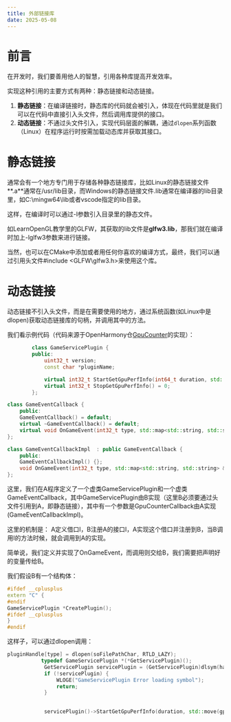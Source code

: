 ```yaml
---
title: 外部链接库
date: 2025-05-08
---
```


# 前言

在开发时，我们要善用他人的智慧，引用各种库提高开发效率。

实现这种引用的主要方式有两种：静态链接和动态链接。

1. **静态链接**：在编译链接时，静态库的代码就会被引入，体现在代码里就是我们可以在代码中直接引入头文件，然后调用库提供的接口。
2. **动态链接**：不通过头文件引入，实现代码层面的解耦，通过`dlopen`系列函数（Linux）在程序运行时按需加载动态库并获取其接口。

# 静态链接

通常会有一个地方专门用于存储各种静态链接库，比如Linux的静态链接文件**.a**通常在/usr/lib目录，而Windows的静态链接文件.lib通常在编译器的lib目录里，如C:\mingw64\lib或者vscode指定的lib目录。

这样，在编译时可以通过-l参数引入目录里的静态文件。

如LearnOpenGL教学里的GLFW，其获取的lib文件是**glfw3.lib**，那我们就在编译时加上-lglfw3参数来进行链接。

当然，也可以在CMake中添加或者用任何你喜欢的编译方式，最终，我们可以通过引用头文件\#include <GLFW\glfw3.h>来使用这个库。

# 动态链接

动态链接不引入头文件，而是在需要使用的地方，通过系统函数(如Linux中是dlopen)获取动态链接库的句柄，并调用其中的方法。

我们看示例代码（代码来源于OpenHarmony仓[GpuCounter](https://gitee.com/openharmony/developtools_profiler/blob/master/host/smartperf/client/client_command/GpuCounter.cpp)的实现）：

```cpp
        class GameServicePlugin {
        public:
            uint32_t version;
            const char *pluginName;

            virtual int32_t StartGetGpuPerfInfo(int64_t duration, std::unique_ptr <GpuCounterCallback> callback) = 0;
            virtual int32_t StopGetGpuPerfInfo() = 0;
        };

class GameEventCallback {
    public:
    GameEventCallback() = default;
    virtual ~GameEventCallback() = default;
    virtual void OnGameEvent(int32_t type, std::map<std::string, std::string> &params) = 0;
};

class GameEventCallbackImpl  : public GameEventCallback {
    public:
    GameEventCallbackImpl() {};
    void OnGameEvent(int32_t type, std::map<std::string, std::string> &params) override;
};

```

这里，我们在A程序定义了一个虚类GameServicePlugin和一个虚类GameEventCallback，其中GameServicePlugin由B实现（这里B必须要通过头文件引用到A，即静态链接），其中有一个参数是GpuCounterCallback由A实现(GameEventCallbackImpl)。

这里的机制是：
A定义借口I，B注册A的接口I，A实现这个借口并注册到B，当B调用I的方法时候，就会调用到A的实现。

简单说，我们定义并实现了OnGameEvent，而调用则交给B，我们需要把声明好的变量传给B。

我们假设B有一个结构体：

```cpp
#ifdef __cplusplus
extern "C" {
#endif
GameServicePlugin *CreatePlugin();
#ifdef __cplusplus
}
#endif
```

这样子，可以通过dlopen调用：

```cpp
pluginHandle[type] = dlopen(soFilePathChar, RTLD_LAZY);
           typedef GameServicePlugin *(*GetServicePlugin)();
            GetServicePlugin servicePlugin = (GetServicePlugin)dlsym(handle, createPlugin.c_str());
            if (!servicePlugin) {
                WLOGE("GameServicePlugin Error loading symbol");
                return;
            }

           
            servicePlugin()->StartGetGpuPerfInfo(duration, std::move(gpuCounterCallback));
```

